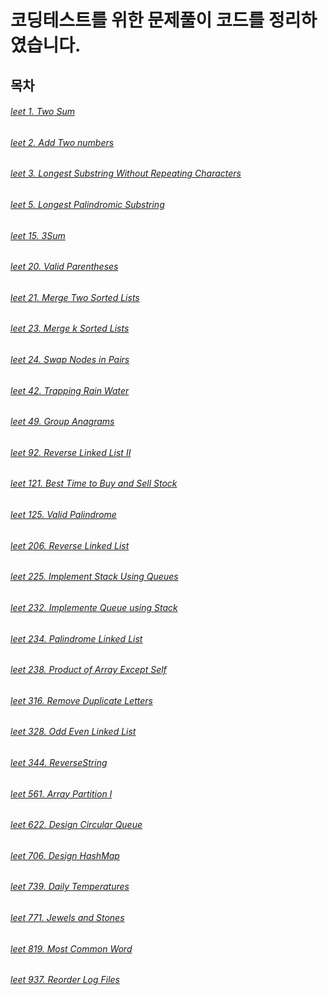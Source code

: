 # 코딩테스트를 위한 문제풀이 코드를 정리하였습니다.
## 목차
###### [leet 1. Two Sum](https://github.com/indoor98/coding_test/blob/main/leet%201.%20Two%20Sum.py)

###### [leet 2. Add Two numbers](https://github.com/indoor98/coding_test/blob/main/leet%202.%20Add%20Two%20Numbers.py)

###### [leet 3. Longest Substring Without Repeating Characters](https://github.com/indoor98/coding_test/blob/main/3.%20Longest%20Substring%20Without%20Repeating%20Characters.py)

###### [leet 5. Longest Palindromic Substring](https://github.com/indoor98/coding_test/blob/main/leet%205.%20Longest%20Palindromic%20Substring.py)

###### [leet 15. 3Sum](https://github.com/indoor98/coding_test/blob/main/leet%2015.%203Sum)


###### [leet 20. Valid Parentheses](https://github.com/indoor98/coding_test/blob/main/238.%20Product%20of%20Array%20Except%20Self.py)

###### [leet 21. Merge Two Sorted Lists](https://github.com/indoor98/coding_test/blob/main/leet%2021.%20Merge%20Two%20Sorted%20Lists.py)

###### [leet 23. Merge k Sorted Lists](https://github.com/indoor98/coding_test/blob/main/leet%2023.%20Merge%20k%20Sorted%20Lists.py)

###### [leet 24. Swap Nodes in Pairs](https://github.com/indoor98/coding_test/blob/main/leet%2024.%20Swap%20Nodes%20in%20Pairs.py)
###### [leet 42. Trapping Rain Water](https://github.com/indoor98/coding_test/blob/main/leet%2042.%20Trapping%20Rain%20Water.py)

###### [leet 49. Group Anagrams](https://github.com/indoor98/coding_test/blob/main/leet%2049.%20Group%20Anagrams.py)

###### [leet 92. Reverse Linked List II](https://github.com/indoor98/coding_test/blob/main/leet%2092.%20Reverse%20Linked%20List%20II.py)

###### [leet 121. Best Time to Buy and Sell Stock](https://github.com/indoor98/coding_test/blob/main/leet%20121.%20Best%20Time%20to%20Buy%20and%20Sell%20Stock.py)

###### [leet 125. Valid Palindrome](https://github.com/indoor98/coding_test/blob/main/leet%20125.%20Valid%20Palindrome)

###### [leet 206. Reverse Linked List](https://github.com/indoor98/coding_test/blob/main/leet%20206.%20Reverse%20Linked%20List.py)

###### [leet 225. Implement Stack Using Queues](https://github.com/indoor98/coding_test/blob/main/leet%20225.%20Implement%20Stack%20using%20Queues.py)

###### [leet 232. Implemente Queue using Stack](https://github.com/indoor98/coding_test/blob/2c73dc2d8759f69c5860a03a5846ef87e03b9fff/leet%20232.%20Implemente%20Queue%20using%20Stack.py)

###### [leet 234. Palindrome Linked List](https://github.com/indoor98/coding_test/blob/main/leet%20234.%20Palindrome%20Linked%20List.py)

###### [leet 238. Product of Array Except Self](https://github.com/indoor98/coding_test/blob/main/238.%20Product%20of%20Array%20Exvept%20Self.py)

###### [leet 316. Remove Duplicate Letters](https://github.com/indoor98/coding_test/blob/main/238.%20Product%20of%20Array%20Except%20Self.py)

###### [leet 328. Odd Even Linked List](https://github.com/indoor98/coding_test/blob/main/leet%20328.%20Odd%20Even%20Linked%20List.py)

###### [leet 344. ReverseString](https://github.com/indoor98/coding_test/blob/main/leet%20344.%20ReverseString)

###### [leet 561. Array Partition I](https://github.com/indoor98/coding_test/blob/main/leet%20561.%20Array%20Partition%20I.py)

###### [leet 622. Design Circular Queue](https://github.com/indoor98/coding_test/blob/main/leet%20622.%20Design%20Circular%20Queue.py)

###### [leet 706. Design HashMap](https://github.com/indoor98/coding_test/blob/main/leet%20706.%20Design%20HashMap.py)

###### [leet 739. Daily Temperatures](https://github.com/indoor98/coding_test/blob/main/leet%20739.%20Daily%20Temperatures.py)

###### [leet 771. Jewels and Stones](https://github.com/indoor98/coding_test/blob/main/leet%20771.%20Jewels%20and%20Stones.py)

###### [leet 819. Most Common Word](https://github.com/indoor98/coding_test/blob/main/leet%20819.%20Most%20Common%20Word.py)

###### [leet 937. Reorder Log Files](https://github.com/indoor98/coding_test/blob/main/leet%20937.%20Reorder%20Log%20Files.py)










 
 
 
###### []()
###### []()
###### []()
###### []()
###### []()
###### []()
###### []()
###### []()


###### []()
###### []()
